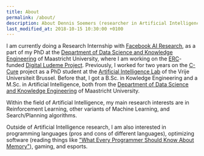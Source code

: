 ```yaml
---
title: About
permalink: /about/
description: About Dennis Soemers (researcher in Artificial Intelligence).
last_modified_at: 2018-10-15 10:30:00 +0100
---
```


I am currently doing a Research Internship with [Facebook AI Research](https://ai.facebook.com/), as a part of my
PhD at the [Department of Data Science and Knowledge Engineering](http://www.maastrichtuniversity.nl/dke)
of Maastricht University, where I am working on the [ERC](https://erc.europa.eu/)-funded [Digital Ludeme Project](http://www.ludeme.eu/).
Previously, I worked for two years on the [C-Cure](http://www.securit-brussels.be/project/c-cure/) project as a PhD student at the 
[Artificial Intelligence Lab](https://ai.vub.ac.be/) of the Vrije Universiteit Brussel. Before that, I got a B.Sc. in Kowledge Engineering and a M.Sc. in 
Artificial Intelligence, both from the [Department of Data Science and Knowledge Engineering](http://www.maastrichtuniversity.nl/dke)
of Maastricht University.

Within the field of Artificial Intelligence, my main research interests are in Reinforcement Learning, other variants of Machine Learning, and Search/Planning algorithms.

Outside of Artificial Intelligence research, I am also interested in programming languages (pros and cons of different languages), optimizing software (reading things like
["What Every Programmer Should Know About Memory"](https://www.akkadia.org/drepper/cpumemory.pdf)), gaming, and esports.